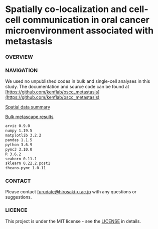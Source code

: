 # Spatially co-localization and cell-cell communication in oral cancer microenvironment associated with metastasis

### OVERVIEW

### NAVIGATION
We used no unpublished codes in bulk and single-cell analyses in this study.
The documentation and source code can be found at [https://github.com/kenflab/oscc_metastasis](https://github.com/kenflab/oscc_metastasis)



[Spatial data summary](https://kenflab.github.io/oscc_metastasis/summary.md)

[Bulk metascape results](https://kenflab.github.io/oscc_metastasis/data/bulk_RNAseq_metascape/AnalysisReport.html)

```markdown
arviz 0.9.0
numpy 1.19.5
matplotlib 3.2.2
pandas 1.1.5
python 3.6.9
pymc3 3.10.0
R 3.6.2
seaborn 0.11.1
sklearn 0.22.2.post1
theano-pymc 1.0.11
```

### CONTACT
Please contact <furudate@hirosaki-u.ac.jp> with any questions or suggestions.


### LICENCE
This project is under the MIT license - see the [LICENSE](https://github.com/kenflab/oscc_metastasis/blob/main/LICENSE) in details.
